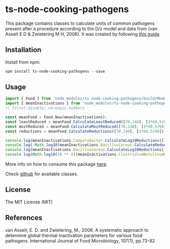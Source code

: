 # ts-node-cooking-pathogens

This package contains classes to calculate units of common pathogens present after a procedure according to the D/z model and data from (van Asselt E D & Zwietering M H, 2006).
It was created by following [this guide](https://itnext.io/step-by-step-building-and-publishing-an-npm-typescript-package-44fe7164964c).

## Installation

Install from npm:

```powershell
npm install ts-node-cooking-pathogens --save
```

## Usage

```ts
import { Food } from 'node_modules/ts-node-cooking-pathogens/build/Model/Food';
import { meanInactivations } from 'node_modules/ts-node-cooking-pathogens/build/Data/InactivationValues';
// tslint:disable: no-magic-numbers

const meanFood = Food.New(meanInactivations);
const leastReduced = meanFood.CalculateLeastReduced([70,140], [3*60,5/60]);
const mostReduced = meanFood.CalculateMostReduced([70,140], [3*60,5/60]);
const reductions = meanFood.CalculateReductions([70,140], [3*60,5/60]);

console.log(meanInactivations.Campylobacter.CalculateLog10Reductions([70,140], [3*60,5/60]));
console.log(-Math.log10(meanInactivations.BacillusCereus.CalculateReduction(1, 140, 2 / 60)));
console.log(meanInactivations.BacillusCereus.CalculateLog10Reductions([140, 60, 30], [2 / 60, 3 / 60, 40 / 60]));
console.log(Math.log10(10 ** (((meanInactivations.ClostridiumBotulinumNonProteolytic.CalculateD(140)) * 2 / 60))));
```

More info on how to consume this package [here](https://github.com/microsoft/TypeScript/issues/8305#issuecomment-254017287). 

Check [github](https://github.com/Engineer2B/ts-node-cooking-pathogens/tree/master/src) for available classes.

## License

The MIT License (MIT)

## References

van Asselt, E. D. and Zwietering, M., 2006. A systematic approach to determine global thermal inactivation parameters for various food pathogens. International Journal of Food Microbiology, 107(1), pp.73-82.
